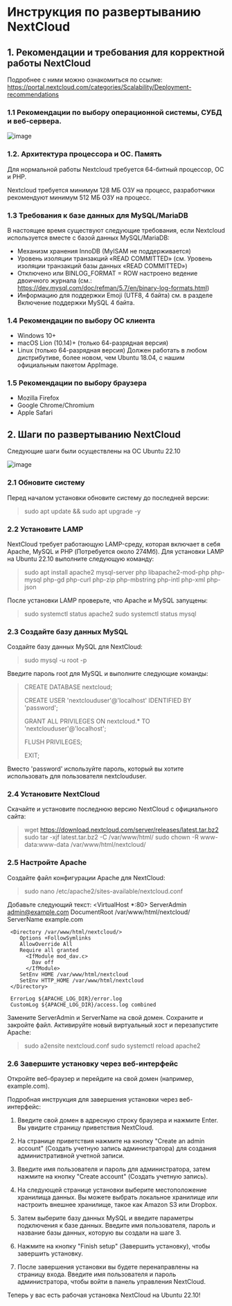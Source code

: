 # Инструкция по развертыванию NextCloud
## 1. Рекомендации и требования для корректной работы NextCloud
Подробнее с ними можно ознакомиться по ссылке:
https://portal.nextcloud.com/categories/Scalability/Deployment-recommendations
### 1.1 Рекомендации по выбору операционной системы, СУБД и веб-сервера.

![image](https://user-images.githubusercontent.com/78814540/230606501-6a30be6f-75fd-46c9-b9b3-500635ca3788.png)

### 1.2. Архитектура процессора и ОС. Память
Для нормальной работы Nextcloud требуется 64-битный процессор, ОС и PHP.

Nextcloud требуется минимум 128 МБ ОЗУ на процесс, разработчики рекомендуют минимум 512 МБ ОЗУ на процесс.

### 1.3 Требования к базе данных для MySQL/MariaDB
В настоящее время существуют следующие требования, если Nextcloud используется вместе с базой данных MySQL/MariaDB:
* Механизм хранения InnoDB (MyISAM не поддерживается)
* Уровень изоляции транзакций «READ COMMITTED» (см. Уровень изоляции транзакций базы данных «READ COMMITTED»)
* Отключено или BINLOG_FORMAT = ROW настроено ведение двоичного журнала (см.: https://dev.mysql.com/doc/refman/5.7/en/binary-log-formats.html)
* Информацию для поддержки Emoji (UTF8, 4 байта) см. в разделе Включение поддержки MySQL 4 байта.

### 1.4 Рекомендации по выбору ОС клиента
* Windows 10+
* macOS Lion (10.14)+ (только 64-разрядная версия)
* Linux (только 64-разрядная версия) Должен работать в любом дистрибутиве, более новом, чем Ubuntu 18.04, с нашим официальным пакетом AppImage.

### 1.5 Рекомендации по выбору браузера
- Mozilla Firefox
- Google Chrome/Chromium
- Apple Safari

## 2. Шаги по развертыванию NextCloud
Следующие шаги были осуществлены на ОС Ubuntu 22.10

![image](https://user-images.githubusercontent.com/78814540/230610603-df2a48d9-d2ea-48ee-b12e-4d4c8e5eda0c.png)

### 2.1 Обновите систему
Перед началом установки обновите систему до последней версии:
> sudo apt update && sudo apt upgrade -y


### 2.2 Установите LAMP
NextCloud требует работающую LAMP-среду, которая включает в себя Apache, MySQL и PHP (Потребуется около 274Мб). Для установки LAMP на Ubuntu 22.10 выполните следующую команду:
> sudo apt install apache2 mysql-server php libapache2-mod-php php-mysql php-gd php-curl php-zip php-mbstring php-intl php-xml php-json

После установки LAMP проверьте, что Apache и MySQL запущены:
> sudo systemctl status apache2
> sudo systemctl status mysql


### 2.3 Создайте базу данных MySQL
Создайте базу данных MySQL для NextCloud:
> sudo mysql -u root -p

Введите пароль root для MySQL и выполните следующие команды:
> CREATE DATABASE nextcloud;
> 
> CREATE USER 'nextclouduser'@'localhost' IDENTIFIED BY 'password';
> 
> GRANT ALL PRIVILEGES ON nextcloud.* TO 'nextclouduser'@'localhost';
> 
> FLUSH PRIVILEGES;
> 
> EXIT;

Вместо 'password' используйте пароль, который вы хотите использовать для пользователя nextclouduser.

### 2.4 Установите NextCloud
Скачайте и установите последнюю версию NextCloud с официального сайта:
> wget https://download.nextcloud.com/server/releases/latest.tar.bz2
> sudo tar -xjf latest.tar.bz2 -C /var/www/html/
> sudo chown -R www-data:www-data /var/www/html/nextcloud/

### 2.5 Настройте Apache
Создайте файл конфигурации Apache для NextCloud:
> sudo nano /etc/apache2/sites-available/nextcloud.conf

Добавьте следующий текст:
<VirtualHost *:80>
     ServerAdmin admin@example.com
     DocumentRoot /var/www/html/nextcloud/
     ServerName example.com

     <Directory /var/www/html/nextcloud/>
        Options +FollowSymlinks
        AllowOverride All
        Require all granted
          <IfModule mod_dav.c>
            Dav off
          </IfModule>
        SetEnv HOME /var/www/html/nextcloud
        SetEnv HTTP_HOME /var/www/html/nextcloud
     </Directory>

     ErrorLog ${APACHE_LOG_DIR}/error.log
     CustomLog ${APACHE_LOG_DIR}/access.log combined

</VirtualHost>

Замените ServerAdmin и ServerName на свой домен. Сохраните и закройте файл.
Активируйте новый виртуальный хост и перезапустите Apache:
> sudo a2ensite nextcloud.conf
> sudo systemctl reload apache2

### 2.6 Завершите установку через веб-интерфейс
Откройте веб-браузер и перейдите на свой домен (например, example.com).

Подробная инструкция для завершения установки через веб-интерфейс:
1. Введите свой домен в адресную строку браузера и нажмите Enter. Вы увидите страницу приветствия NextCloud.

2. На странице приветствия нажмите на кнопку "Create an admin account" (Создать учетную запись администратора) для создания административной учетной записи.

3. Введите имя пользователя и пароль для администратора, затем нажмите на кнопку "Create account" (Создать учетную запись).

4. На следующей странице установки выберите местоположение хранилища данных. Вы можете выбрать локальное хранилище или настроить внешнее хранилище, такое как Amazon S3 или Dropbox.

5. Затем выберите базу данных MySQL и введите параметры подключения к базе данных. Введите имя пользователя, пароль и название базы данных, которую вы создали на шаге 3.

6. Нажмите на кнопку "Finish setup" (Завершить установку), чтобы завершить установку.

7. После завершения установки вы будете перенаправлены на страницу входа. Введите имя пользователя и пароль администратора, чтобы войти в панель управления NextCloud.

Теперь у вас есть рабочая установка NextCloud на Ubuntu 22.10!
